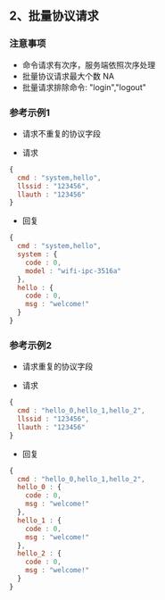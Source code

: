 ## 2、批量协议请求

### 注意事项
* 命令请求有次序，服务端依照次序处理
* 批量协议请求最大个数 NA
* 批量请求排除命令: "login","logout"

### 参考示例1
* 请求不重复的协议字段

* 请求

```javascript
{
  cmd : "system,hello",
  llssid : "123456",
  llauth : "123456"
}
```

* 回复

```javascript
{
  cmd : "system,hello",
  system : {
    code : 0,
    model : "wifi-ipc-3516a"
  },
  hello : {
    code : 0,
    msg : "welcome!"
  }
}
```

### 参考示例2
* 请求重复的协议字段

* 请求

```javascript
{
  cmd : "hello_0,hello_1,hello_2",
  llssid : "123456",
  llauth : "123456"
}
```

* 回复

```javascript
{
  cmd : "hello_0,hello_1,hello_2",
  hello_0 : {
    code : 0,
    msg : "welcome!"
  },
  hello_1 : {
    code : 0,
    msg : "welcome!"
  },
  hello_2 : {
    code : 0,
    msg : "welcome!"
  }
}
```
